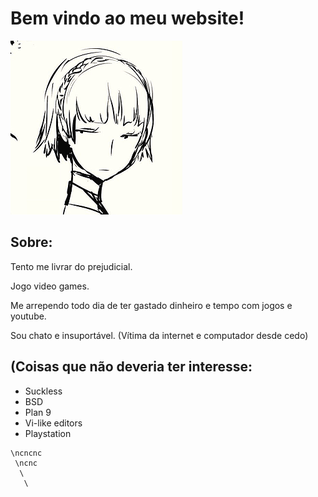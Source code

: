 # Bem vindo ao meu website!

![eu](./img/eu.png)

## Sobre:
Tento me livrar do prejudicial.  

Jogo video games.  

Me arrependo todo dia de ter gastado dinheiro e tempo com jogos e youtube.

Sou chato e insuportável. (Vítima da internet e computador desde cedo)  

## (Coisas que não deveria ter interesse:

* Suckless 
* BSD 
* Plan 9
* Vi-like editors
* Playstation

```
\ncncnc
 \ncnc
  \
   \
```


